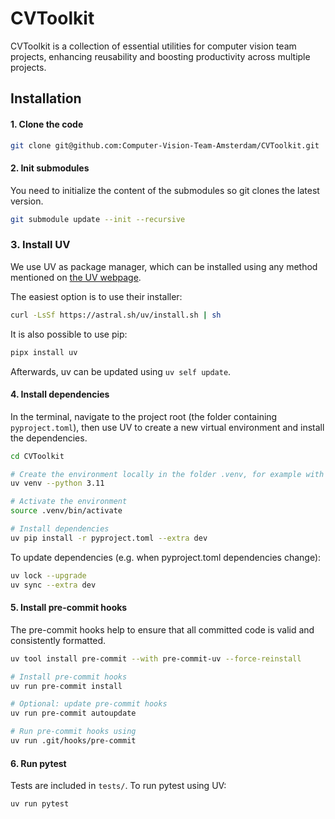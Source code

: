 # CVToolkit
CVToolkit is a collection of essential utilities for computer vision team projects, enhancing reusability and boosting productivity across multiple projects.

## Installation

#### 1. Clone the code

```bash
git clone git@github.com:Computer-Vision-Team-Amsterdam/CVToolkit.git
```

#### 2. Init submodules
You need to initialize the content of the submodules so git clones the latest version.
```bash
git submodule update --init --recursive
```

### 3. Install UV
We use UV as package manager, which can be installed using any method mentioned on [the UV webpage](https://docs.astral.sh/uv/getting-started/installation/).

The easiest option is to use their installer:
```bash
curl -LsSf https://astral.sh/uv/install.sh | sh
```

It is also possible to use pip:
```bash
pipx install uv
```

Afterwards, uv can be updated using `uv self update`.

#### 4. Install dependencies
In the terminal, navigate to the project root (the folder containing `pyproject.toml`), then use UV to create a new virtual environment and install the dependencies.

```bash
cd CVToolkit

# Create the environment locally in the folder .venv, for example with python 3.11
uv venv --python 3.11

# Activate the environment
source .venv/bin/activate 

# Install dependencies
uv pip install -r pyproject.toml --extra dev
```

To update dependencies (e.g. when pyproject.toml dependencies change):

```bash
uv lock --upgrade
uv sync --extra dev
```
    
#### 5. Install pre-commit hooks
The pre-commit hooks help to ensure that all committed code is valid and consistently formatted.

```bash
uv tool install pre-commit --with pre-commit-uv --force-reinstall

# Install pre-commit hooks
uv run pre-commit install

# Optional: update pre-commit hooks
uv run pre-commit autoupdate

# Run pre-commit hooks using
uv run .git/hooks/pre-commit
```

#### 6. Run pytest

Tests are included in `tests/`. To run pytest using UV:

```bash
uv run pytest
```
